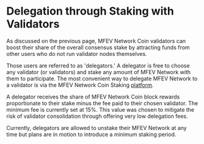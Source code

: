 # Delegation through Staking with Validators

As discussed on the previous page, MFEV Network Coin validators can boost their share of the overall consensus stake by attracting funds from other users who do not run validator nodes themselves.

Those users are referred to as 'delegators.' A delegator is free to choose any validator (or validators) and stake any amount of MFEV Network with them to participate. The most convenient way to delegate MFEV Network to a validator is via the MFEV Network Coin Staking [platform](https://staking.mediablock.ai).

A delegator receives the share of MFEV Network Coin block rewards proportionate to their stake minus the fee paid to their chosen validator. The minimum fee is currently set at 15%. This value was chosen to mitigate the risk of validator consolidation through offering very low delegation fees.

Currently, delegators are allowed to unstake their MFEV Network at any time but plans are in motion to introduce a minimum staking period.
